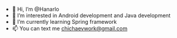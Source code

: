 - 👋 Hi, I’m @Hanarlo
- 👀 I’m interested in Android development and Java development
- 🌱 I’m currently learning Spring framework
- 📫 You can text me chichaevwork@gmail.com

<!---
Hanarlo/Hanarlo is a ✨ special ✨ repository because its `README.md` (this file) appears on your GitHub profile.
You can click the Preview link to take a look at your changes.
--->
